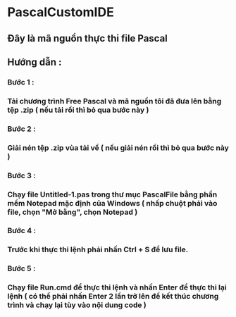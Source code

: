 # PascalCustomIDE

## Đây là mã nguồn thực thi file Pascal

## Hướng dẫn :

### Bước 1 :
### Tải chương trình Free Pascal và mã nguồn tôi đã đưa lên bằng tệp .zip ( nếu tải rồi thì bỏ qua bước này )

### Bước 2 :
### Giải nén tệp .zip vùa tải về ( nếu giải nén rồi thì bỏ qua bước này )

### Bước 3 :
### Chạy file Untitled-1.pas trong thư mục PascalFile bằng phần mềm Notepad mặc định của Windows ( nhấp chuột phải vào file, chọn "Mở bằng", chọn Notepad )

### Bước 4 :
### Trước khi thực thi lệnh phải nhấn Ctrl + S để lưu file.

### Bước 5 :
### Chạy file Run.cmd để thực thi lệnh và nhấn Enter để thực thi lại lệnh ( có thể phải nhấn Enter 2 lần trở lên để kết thúc chương trình và chạy lại tùy vào nội dung code )
